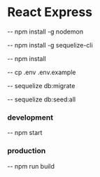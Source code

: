 # React Express
-- npm install -g nodemon

-- npm install -g sequelize-cli

-- npm install

-- cp .env .env.example

-- sequelize db:migrate

-- sequelize db:seed:all

### development
-- npm start

### production
-- npm run build
